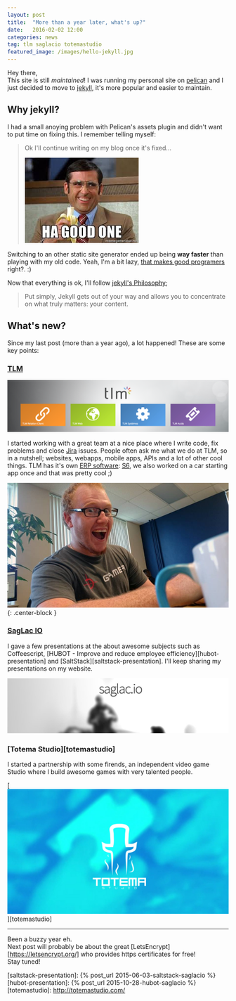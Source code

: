 ```yaml
---
layout: post
title:  "More than a year later, what's up?"
date:   2016-02-02 12:00
categories: news
tag: tlm saglacio totemastudio 
featured_image: /images/hello-jekyll.jpg
---
```


Hey there,  
This site is still *maintained*! I was running my personal site on [pelican][pelican] and I just decided to move to [jekyll][Jekyll], it's more popular and easier to maintain.

<!-- more -->

## Why jekyll?

I had a small anoying problem with Pelican's assets plugin and didn't want to put time on fixing this. I remember telling myself:

> Ok I'll continue writing on my blog once it's fixed...
>
> ![Ahah good one](/images/memes/ahah-good-one.jpg)

Switching to an other static site generator ended up being **way faster** than playing with my old code. Yeah, I'm a bit lazy, [that makes good programers][bill-gates-quote] right?. :)

Now that everything is ok, I'll follow [jekyll's Philosophy][staticgen-jekyll];

> Put simply, Jekyll gets out of your way and allows you to concentrate on what truly matters: your content.

## What's new?

Since my last post (more than a year ago), a lot happened! These are some key points:

### [TLM][tlm]

![Solutions TLM](/images/tlm/solutions-tlm-saguenay.png)

I started working with a great team at a nice place where I write code, fix problems and close [Jira][jira] issues. People often ask me what we do at TLM, so in a nutshell; websites, webapps, mobile apps, APIs and a lot of other cool things. TLM has it's own [ERP software][erp-definition]: [S6][s6], we also worked on a car starting app once and that was pretty cool ;)

![GabLeRoux at TLM](/images/tlm/happygableroux-at-tlm.jpg){: .center-block }

### [SagLac IO][saglacio]

I gave a few presentations at the  about awesome subjects such as Coffeescript, [HUBOT - Improve and reduce employee efficiency][hubot-presentation] and [SaltStack][saltstack-presentation]. I'll keep sharing my presentations on my website.

[![SagLacIO](/images/saglacio/saglacio.jpg)][saglacio]

### [Totema Studio][totemastudio]

I started a partnership with some firends, an independent video game Studio where I build awesome games with very talented people.

[![Totema Studio](/images/totemastudio-cover.jpg)][totemastudio]

<hr>

Been a buzzy year eh.  
Next post will probably be about the great [LetsEncrypt][https://letsencrypt.org/] who provides https certificates for free!  
Stay tuned!

[s6]: http://www.tlmdesign.ca/fr/unites-affaires/systemes/solutions-s6
[erp-definition]: https://en.wikipedia.org/wiki/Enterprise_resource_planning
[jira]: https://www.atlassian.com/software/jira
[tlm]: http://solutionstlm.com/
[pelican]: http://blog.getpelican.com/
[jekyll]: http://jekyllrb.com
[bill-gates-quote]: http://www.goodreads.com/quotes/568877-i-choose-a-lazy-person-to-do-a-hard-job
[staticgen-jekyll]: https://www.staticgen.com/jekyll
[saglacio]: http://saglac.io/
[saglacio-facebook-event]: https://www.facebook.com/events/1470133096623433/
[saltstack-presentation]: {% post_url 2015-06-03-saltstack-saglacio %}
[hubot-presentation]: {% post_url 2015-10-28-hubot-saglacio %}
[totemastudio]: http://totemastudio.com/